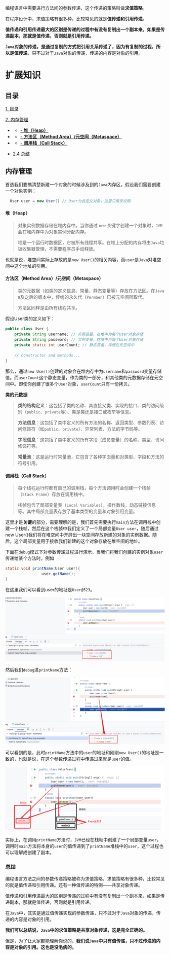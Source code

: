 编程语言中需要进行方法间的参数传递，这个传递的策略叫做**求值策略**。

在程序设计中，求值策略有很多种，比较常见的就是**值传递和引用传递**。

**值传递和引用传递最大的区别是传递的过程中有没有复制出一个副本来，如果是传递副本，那就是值传递，否则就是引用传递。**

**`Java`对象的传递，是通过复制的方式把引用关系传递了，因为有复制的过程，所以是值传递**，只不过对于`Java`对象的传递，传递的内容是对象的引用。



# 扩展知识

## 目录

[1. 目录](#目录)

[2. 内存管理](#内存管理)

- - [- **堆（Heap）**](#堆heap)

- - [- **方法区（Method Area）/元空间（Metaspace）**](#方法区method-area元空间metaspace)

- - [- **调用栈（Call Stack）**](#调用栈call-stack)

- [2.4 总结](#总结)



## 内存管理

首选我们要搞清楚新建一个对象的时候涉及到的`Java`内存区，假设我们需要创建一个对象实例：

```java
  User user = new User() // User为自定义对象，这里只用来说明
```

#### **堆（Heap）**

> 对象实例数据存储在堆内存中。当你通过 `new` 关键字创建一个对象时，`JVM` 会在堆内存中为对象实例分配内存。
>
> 堆是一个运行时数据区，它被所有线程共享。在堆上分配的内存将由`Java`垃圾收集器管理，不需要程序员手动释放。

也就是说，堆空间实际上存放的是`new User()`的相关内容，而`user`是`Java`对堆空间中这个地址的引用。

#### **方法区（Method Area）/元空间（Metaspace）**

> 类的元数据（如类的定义信息、常量、静态变量等）存放在方法区。在`Java 8`及之后的版本中，传统的永久代（`PermGen`）已被元空间所取代。
>
> 方法区同样是由所有线程共享。

假设User类的定义如下：

```java
public class User {
    private String username; // 实例变量，在堆中为每个User对象存储
    private String password; // 实例变量，在堆中为每个User对象存储
    private static int userCount; // 静态变量，存储在元空间中

    // Constructor and methods...
}
```

那么，通过`new User()`创建的对象会在堆内存中为`username`和`password`变量存储值。而`userCount`这个静态变量，作为类的一部分，和其他类的元数据存储在元空间中。即使你创建了很多个`User`对象，`userCount`只有一份拷贝。

**类的元数据**

> **类的结构定义**：这包括了类的名称、其直接父类、实现的接口、类的访问级别（`public`、`private`等）、类是类还是接口或枚举等信息。
>
> **方法信息**：这包括了类中定义的所有方法的名称、返回类型、参数列表、访问修饰符（如`public`、`private`）、异常列表、方法的字节码等。
>
> **字段信息**：这包括了类中定义的所有字段（成员变量）的名称、类型、访问修饰符等。
>
> **常量池**：这是运行时常量池，它包含了各种字面量和对类型、字段和方法的符号引用。

#### **调用栈（Call Stack）**

> 每个线程运行时都有自己的调用栈，每个方法调用时会创建一个栈帧（`Stack Frame`）存放在调用栈中。
>
> 栈帧包含了局部变量表（`Local Variables`），操作数栈，动态链接信息等。其中局部变量表存放了基本类型的变量和对象引用变量。

这里才是**关键**的部分，需要理解的是，我们首先需要执行`main`方法在调用栈中创建一个栈帧，然后在这个栈帧中我们定义了一个局部变量`User user`，随后通过new User()我们将在堆空间中开辟出一块空间存放新建的对象的实例数据。随后，这个局部变量用于接收我们新建的这个对象存放在堆空间的地址。

下面在`debug`模式下对参数传递过程进行演示，当我们将我们创建的实例对象`user`传递给某个方法时，例如

```java
static void printName(User user){
				user.getName();
}
```

在这里我们可以看到user的地址是`User@523`。

![image-20240112140122574](./imgs/image-20240112140122574.png)

然后我们`debug`进`printName`方法：

![image-20240112140110292](./imgs/image-20240112140110292.png)

可以看到的是，此时`printName`方法中的`user`的地址和刚刚`new User()`的地址是一致的，也就是说，在这个参数传递过程中传递过来就是`user`的值。

![image-20240112222949721](./imgs/image-20240112222949721.png)

实际上，在调用`printName`方法时，`JVM`已经在栈帧中创建了一个局部变量`user`，调用时`main`方法将本身的`user`的值传递到了`printName`堆栈中的`user`，这个过程也可以理解成创建了副本。

### 总结

编程语言方法之间的参数传递策略被称为求值策略，求值策略有很多种，比较常见的就是值传递和引用传递。还有一种值传递的特例——共享对象传递。

值传递和引用传递最大的区别是传递的过程中有没有复制出一个副本来，如果是传递副本，那就是值传递，否则就是引用传递。

在`Java`中，其实是通过值传递实现的参数传递，只不过对于`Java`对象的传递，传递的内容是对象的引用。

**我们可以总结说，`Java`中的求值策略是共享对象传递，这是完全正确的。**

但是，为了让大家都能理解你说的，**我们说`Java`中只有值传递，只不过传递的内容是对象的引用。这也是没毛病的。**

